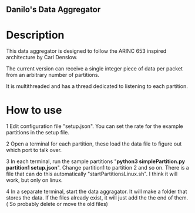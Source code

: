 ## Danilo's Data Aggregator

# Description

This data aggregator is designed to follow the ARINC 653 inspired architecture by Carl Denslow.

The current version can receive a single integer piece of data per packet from an arbitrary number of partitions.

It is multithreaded and has a thread dedicated to listening to each partition.

# How to use

1 Edit configuration file "setup.json". You can set the rate for the example partitions in the setup file.

2 Open a terminal for each partition, these load the data file to figure out which port to talk over. 

3 In each terminal, run the sample partitions "**python3 simplePartition.py partition1 setup.json**". Change partition1 to partition 2 and so on. There is a file that can do this automatically "startPartitionsLinux.sh". I think it will work, but only on linux.

4 In a separate terminal, start the data aggragator. It will make a folder that stores the data. If the files already exist, it will just add the the end of them. ( So probably delete or move the old files)

